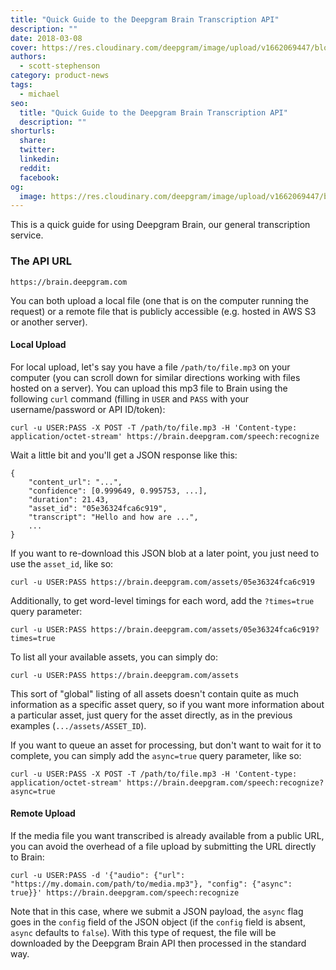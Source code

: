 ```yaml
---
title: "Quick Guide to the Deepgram Brain Transcription API"
description: ""
date: 2018-03-08
cover: https://res.cloudinary.com/deepgram/image/upload/v1662069447/blog/quick-guide-to-the-deepgram-transcription-api/placeholder-post-image%402x.jpg
authors:
  - scott-stephenson
category: product-news
tags:
  - michael
seo:
  title: "Quick Guide to the Deepgram Brain Transcription API"
  description: ""
shorturls:
  share: 
  twitter: 
  linkedin: 
  reddit: 
  facebook: 
og:
  image: https://res.cloudinary.com/deepgram/image/upload/v1662069447/blog/quick-guide-to-the-deepgram-transcription-api/placeholder-post-image%402x.jpg
---
```


This is a quick guide for using Deepgram Brain, our general transcription service.

### The API URL

    https://brain.deepgram.com  

You can both upload a local file (one that is on the computer running the request) or a remote file that is publicly accessible (e.g. hosted in AWS S3 or another server).

#### Local Upload

For local upload, let's say you have a file `/path/to/file.mp3` on your computer (you can scroll down for similar directions working with files hosted on a server). You can upload this mp3 file to Brain using the following `curl` command (filling in `USER` and `PASS` with your username/password or API ID/token):

    curl -u USER:PASS -X POST -T /path/to/file.mp3 -H 'Content-type: application/octet-stream' https://brain.deepgram.com/speech:recognize  

Wait a little bit and you'll get a JSON response like this:

    {
        "content_url": "...",
        "confidence": [0.999649, 0.995753, ...],
        "duration": 21.43,
        "asset_id": "05e36324fca6c919",
        "transcript": "Hello and how are ...",
        ...
    }

If you want to re-download this JSON blob at a later point, you just need to use the `asset_id`, like so:

    curl -u USER:PASS https://brain.deepgram.com/assets/05e36324fca6c919  

Additionally, to get word-level timings for each word, add the `?times=true` query parameter:

    curl -u USER:PASS https://brain.deepgram.com/assets/05e36324fca6c919?times=true  

To list all your available assets, you can simply do:

    curl -u USER:PASS https://brain.deepgram.com/assets  

This sort of "global" listing of all assets doesn't contain quite as much information as a specific asset query, so if you want more information about a particular asset, just query for the asset directly, as in the previous examples (`.../assets/ASSET_ID`).

If you want to queue an asset for processing, but don't want to wait for it to complete, you can simply add the `async=true` query parameter, like so:

    curl -u USER:PASS -X POST -T /path/to/file.mp3 -H 'Content-type: application/octet-stream' https://brain.deepgram.com/speech:recognize?async=true  

#### Remote Upload

If the media file you want transcribed is already available from a public URL, you can avoid the overhead of a file upload by submitting the URL directly to Brain:

    curl -u USER:PASS -d '{"audio": {"url": "https://my.domain.com/path/to/media.mp3"}, "config": {"async": true}}' https://brain.deepgram.com/speech:recognize  

Note that in this case, where we submit a JSON payload, the `async` flag goes in the `config` field of the JSON object (if the `config` field is absent, `async` defaults to `false`). With this type of request, the file will be downloaded by the Deepgram Brain API then processed in the standard way.
